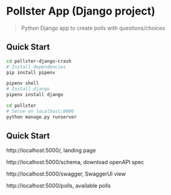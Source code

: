 # Pollster App (Django project)

> Python Django app to create polls with questions/choices

## Quick Start
``` bash
cd pollster-django-crash
# Install dependencies
pip install pipenv

pipenv shell
# Install django
pipenv install django

cd pollster
# Serve on localhost:8000
python manage.py runserver
```
## Quick Start

http://localhost:5000/, landing page

http://localhost:5000/schema, download openAPI spec

http://localhost:5000/swagger, SwaggerUI view

http://localhost:5000/polls, available polls
